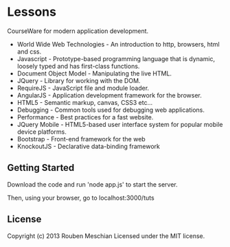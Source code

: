 # Lessons

CourseWare for modern application development.

*  World Wide Web Technologies - An introduction to http, browsers, html and css.
*  Javascript - Prototype-based programming language that is dynamic, loosely typed and has first-class functions.
*  Document Object Model - Manipulating the live HTML.
*  JQuery - Library for working with the DOM.
*  RequireJS - JavaScript file and module loader.
*  AngularJS - Application development framework for the browser.
*  HTML5 - Semantic markup, canvas, CSS3 etc...
*  Debugging - Common tools used for debugging web applications.
*  Performance - Best practices for a fast website.
*  JQuery Mobile - HTML5-based user interface system for popular mobile device platforms.
*  Bootstrap - Front-end framework for the web
*  KnockoutJS - Declarative data-binding framework

## Getting Started
Download the code and run 'node app.js' to start the server.

Then, using your browser, go to localhost:3000/tuts

## License
Copyright (c) 2013 Rouben Meschian
Licensed under the MIT license.
